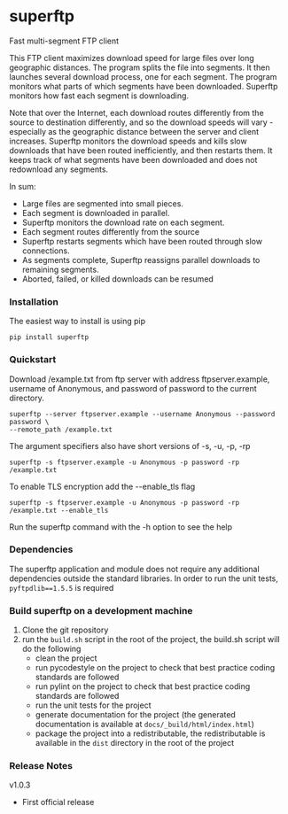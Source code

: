 # superftp
Fast multi-segment FTP client

This FTP client maximizes download speed for large files over 
long geographic distances.  The program splits the file into
segments. It then launches several download process, one for each segment.
The program monitors what parts of which segments have been downloaded.
Superftp monitors how fast each segment is downloading.  

Note that over the Internet, each download routes differently from the source to
destination differently, 
and so the download speeds will vary - 
especially as the geographic distance between 
the  server and client increases.
Superftp monitors the download speeds and kills slow downloads that
have been routed inefficiently, and then restarts them.  It keeps track
of what segments have been downloaded and does not redownload any
segments.

In sum:

* Large files are segmented into small pieces. 
* Each segment is downloaded in parallel.  
* Superftp monitors the download rate on each segment.
* Each segment routes differently from the source
* Superftp restarts segments which have been routed through slow connections.
* As segments complete, Superftp reassigns parallel downloads to
  remaining segments.
* Aborted, failed, or killed downloads can be resumed

### Installation

The easiest way to install is using pip

`pip install superftp`



### Quickstart

Download /example.txt from ftp server with address ftpserver.example, username of Anonymous, and password of password to the current directory.

    superftp --server ftpserver.example --username Anonymous --password password \
    --remote_path /example.txt

The argument specifiers also have short versions of -s, -u, -p, -rp

    superftp -s ftpserver.example -u Anonymous -p password -rp /example.txt

To enable TLS encryption add the --enable_tls flag

    superftp -s ftpserver.example -u Anonymous -p password -rp /example.txt --enable_tls

Run the superftp command with the -h option to see the help



### Dependencies
The superftp application and module does not require any additional dependencies outside the standard  libraries.
In order to run the unit tests, `pyftpdlib==1.5.5` is required



### Build superftp on a development machine

1. Clone the git repository
2. run the `build.sh` script in the root of the project, the build.sh script will do the following
    * clean the project
    * run pycodestyle on the project to check that best practice coding standards are followed
    * run pylint on the project to check that best practice coding standards are followed
    * run the unit tests for the project
    * generate documentation for the project (the generated documentation is available at `docs/_build/html/index.html`)
    * package the project into a redistributable, the redistributable is available in the `dist` directory in the root of the project



### Release Notes ###
v1.0.3
* First official release